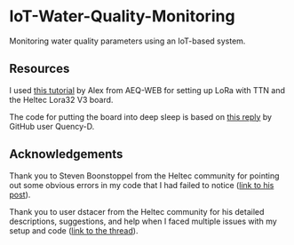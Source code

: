 # IoT-Water-Quality-Monitoring
Monitoring water quality parameters using an IoT-based system.

<h2>Resources</h2>
<p>I used <a href="https://www.aeq-web.com/heltec-lora32-v3-board-arduino-ide-lorawan-setup/">this tutorial</a> by Alex from AEQ-WEB for setting up LoRa with TTN and the Heltec Lora32 V3 board.</p>
<p>The code for putting the board into deep sleep is based on <a href="https://github.com/Heltec-Aaron-Lee/WiFi_Kit_series/issues/6#issuecomment-1574824770">this reply</a> by GitHub user Quency-D.</p>

<h2>Acknowledgements</h2>
<p>Thank you to Steven Boonstoppel from the Heltec community for pointing out some obvious errors in my code that I had failed to notice (<a href="http://community.heltec.cn/t/wifi-lora-32-v3-send-sensor-data-via-lora-then-go-back-to-deep-sleep/14392/2?u=jsteiwer">link to his post</a>).</p>
<p>Thank you to user dstacer from the Heltec community for his detailed descriptions, suggestions, and help when I faced multiple issues with my setup and code (<a href="http://community.heltec.cn/t/connecting-multiple-sensors-to-heltec-lora-v3-board-and-sending-the-data-to-thingspeak/14329">link to the thread</a>).</p>
